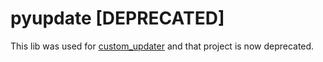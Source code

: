 # pyupdate [DEPRECATED]

This lib was used for [custom_updater](https://github.com/custom-components/custom_updater) and that project is now deprecated.
